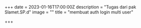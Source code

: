 +++
date = 2023-01-16T17:00:00Z
description = "Tugas dari pak Slamet.SP.d"
image = ""
title = "membuat auth login multi user"

+++
